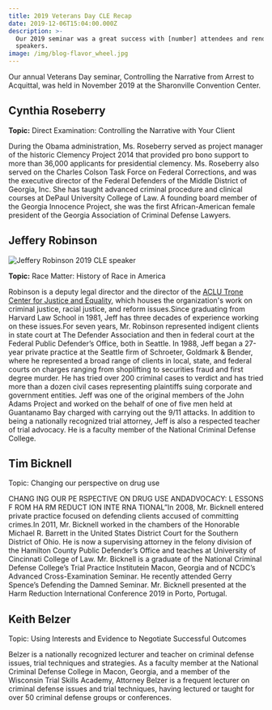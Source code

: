 ```yaml
---
title: 2019 Veterans Day CLE Recap
date: 2019-12-06T15:04:00.000Z
description: >-
  Our 2019 seminar was a great success with [number] attendees and renowned
  speakers.
image: /img/blog-flavor_wheel.jpg
---
```

Our annual Veterans Day seminar, Controlling the Narrative from Arrest to Acquittal, was held in November 2019 at the Sharonville Convention Center.

## **Cynthia Roseberry**

**Topic:** Direct Examination: Controlling the Narrative with Your Client

During the Obama administration, Ms. Roseberry served as project manager of the historic Clemency Project 2014 that provided pro bono support to more than 36,000 applicants for presidential clemency. Ms.  Roseberry  also  served  on  the  Charles  Colson  Task  Force  on  Federal  Corrections,  and  was  the executive  director  of  the  Federal  Defenders  of  the  Middle  District  of  Georgia,  Inc.  She  has  taught advanced  criminal  procedure  and  clinical  courses  at  DePaul  University  College  of  Law.  A  founding board member of the Georgia Innocence Project, she was the first African-American female president of the Georgia Association of Criminal Defense Lawyers.

## **Jeffery Robinson**

![Jeffery Robinson 2019 CLE speaker](/img/jeffery-robinson-aclu-trone.png "Jeffery Robinson")

**Topic:** Race Matter: History of Race in America

Robinson is a deputy legal director  and  the  director  of  the  [ACLU Trone Center for Justice and Equality](https://www.aclu.org/aclu-centers),  which  houses  the  organization's  work  on  criminal  justice,  racial  justice, and reform issues.Since graduating from Harvard Law School in 1981, Jeff has three decades of  experience  working  on  these  issues.For  seven  years,  Mr.  Robinson  represented  indigent clients in state court at The Defender Association and then in federal court at the Federal Public Defender’s Office, both in Seattle. In 1988, Jeff began a 27-year private practice at the Seattle firm of Schroeter, Goldmark & Bender, where he represented a broad range of clients in local, state, and federal courts on charges ranging from shoplifting to securities fraud and first degree murder. He has tried over 200 criminal cases to verdict and has tried more than a dozen civil cases  representing  plaintiffs  suing  corporate  and  government  entities.  Jeff  was  one  of  the original members of the John Adams Project and worked on the behalf of one of five men held at Guantanamo Bay charged with carrying out the 9/11 attacks.  In addition to being a nationally recognized trial attorney, Jeff is also a respected teacher of trial advocacy. He is a faculty member of the National Criminal Defense College. 

## **Tim Bicknell**

Topic: Changing our perspective on drug use

 CHANG ING OUR PE RSPECTIVE  ON DRUG  USE ANDADVOCACY: L ESSONS F ROM HA RM REDUCT ION INTE RNA TIONAL”In  2008,  Mr.  Bicknell  entered  private  practice  focused  on  defending  clients  accused  of  committing crimes.In  2011,  Mr.  Bicknell  worked  in  the  chambers  of  the  Honorable  Michael  R.  Barrett  in  the  United States  District  Court  for  the  Southern  District  of  Ohio.  He  is  now  a  supervising  attorney  in  the  felony division of the Hamilton County Public Defender’s Office and teaches at University of Cincinnati College of Law.  Mr.  Bicknell is  a graduate of the National Criminal Defense College’s  Trial Practice Institutein Macon,  Georgia  and  of NCDC’s  Advanced  Cross-Examination  Seminar.  He  recently  attended  Gerry Spence’s Defending the Damned Seminar. Mr. Bicknell presented at the Harm  Reduction  International Conference 2019 in Porto, Portugal. 

## **Keith Belzer**

Topic: Using Interests and Evidence to Negotiate Successful Outcomes

Belzer is a nationally recognized lecturer and teacher on criminal defense issues, trial techniques and strategies.  As  a  faculty  member  at  the  National  Criminal  Defense  College  in  Macon,  Georgia,  and  a member of the Wisconsin Trial Skills Academy, Attorney Belzer is a frequent lecturer on criminal defense issues and trial techniques, having lectured or taught for over 50 criminal defense groups or conferences.
